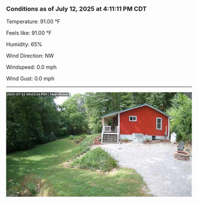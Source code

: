 ### Conditions as of July 12, 2025 at 4:11:11 PM CDT 

Temperature: 91.00 &deg;F

Feels like: 91.00 &deg;F

Humidity: 65%

Wind Direction: NW

Windspeed: 0.0 mph

Wind Gust: 0.0 mph

---

<img src="./images/latest.jpeg"/>


